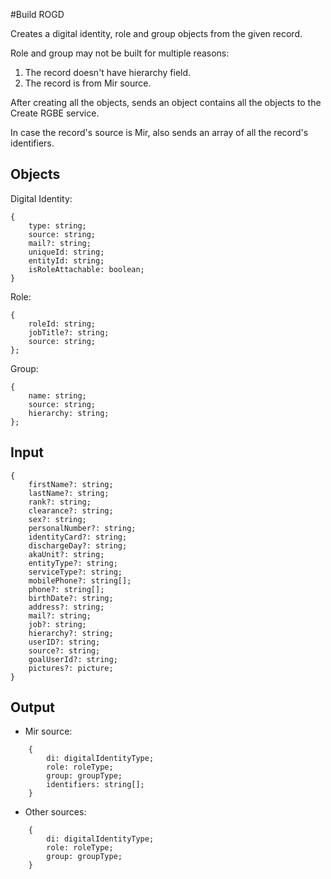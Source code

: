 #Build ROGD

Creates a digital identity, role and group objects from the given record.

Role and group may not be built for multiple reasons:

1. The record doesn't have hierarchy field.
2. The record is from Mir source.

After creating all the objects, sends an object contains all the objects to the Create RGBE service.

In case the record's source is Mir, also sends an array of all the record's identifiers.

## Objects

Digital Identity:

```
{
    type: string;
    source: string;
    mail?: string;
    uniqueId: string;
    entityId: string;
    isRoleAttachable: boolean;
}
```

Role:

```
{
    roleId: string;
    jobTitle?: string;
    source: string;
};
```

Group:

```
{
    name: string;
    source: string;
    hierarchy: string;
};
```

## Input

```
{
    firstName?: string;
    lastName?: string;
    rank?: string;
    clearance?: string;
    sex?: string;
    personalNumber?: string;
    identityCard?: string;
    dischargeDay?: string;
    akaUnit?: string;
    entityType?: string;
    serviceType?: string;
    mobilePhone?: string[];
    phone?: string[];
    birthDate?: string;
    address?: string;
    mail?: string;
    job?: string;
    hierarchy?: string;
    userID?: string;
    source?: string;
    goalUserId?: string;
    pictures?: picture;
}
```

## Output

-   Mir source:

```
    {
        di: digitalIdentityType;
        role: roleType;
        group: groupType;
        identifiers: string[];
    }
```

-   Other sources:

```
    {
        di: digitalIdentityType;
        role: roleType;
        group: groupType;
    }
```
